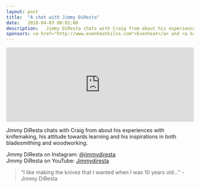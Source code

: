 ```yaml
---
layout: post
title:  "A chat with Jimmy DiResta"
date:   2018-04-03 00:01:00
description:   Jimmy DiResta chats with Craig from about his experiences with knifemaking, his attitude towards learning and his inspirations in both bladesmithing and woodworking. 
sponsors: <a href="http://www.evenheatkilns.com">Evenheat</a> and <a href="http://www.tormek.com">Tormek</a>
---
```



<iframe frameborder='0' height='200px' scrolling='no' seamless src='https://embed.simplecast.com/b028fc5d?color=f5f5f5' width='100%'></iframe>


Jimmy DiResta chats with Craig from about his experiences with knifemaking, his attitude towards learning and his inspirations in both bladesmithing and woodworking.

Jimmy DiResta on Instagram: <a href="http://www.instagram.com/jimmydiresta">@jimmydiresta</a>  
Jimmy DiResta on YouTube: <a href="https://www.youtube.com/user/jimmydiresta">Jimmydiresta</a>



 


<blockquote class="largeQuote">“I like making the knives that I wanted when I was 10 years old...” - Jimmy DiResta</blockquote>




